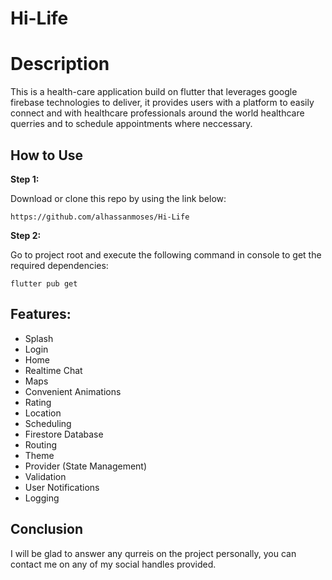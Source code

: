 # Hi-Life

# Description

This is a health-care application build on flutter that leverages google firebase technologies to deliver, it provides users with a platform to easily connect and with healthcare professionals around the world healthcare querries and to schedule appointments where neccessary.

## How to Use 

**Step 1:**

Download or clone this repo by using the link below:

```
https://github.com/alhassanmoses/Hi-Life
```

**Step 2:**

Go to project root and execute the following command in console to get the required dependencies: 

```
flutter pub get 
```

## Features:

* Splash
* Login
* Home
* Realtime Chat
* Maps 
* Convenient Animations
* Rating
* Location
* Scheduling 
* Firestore Database
* Routing
* Theme
* Provider (State Management)
* Validation
* User Notifications
* Logging

## Conclusion

I will be glad to answer any qurreis on the project personally, you can contact me on any of my social handles provided.



